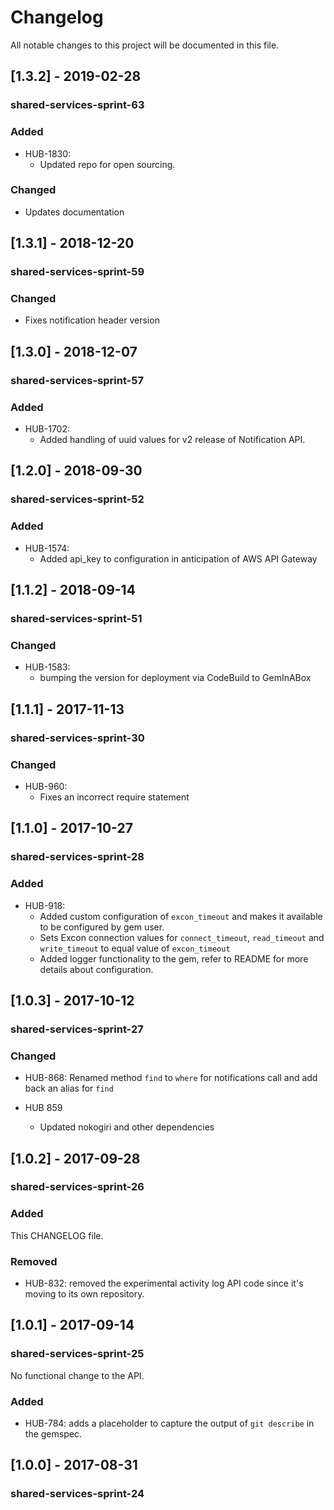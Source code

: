 # Changelog
All notable changes to this project will be documented in this file.

## [1.3.2] - 2019-02-28
### shared-services-sprint-63
### Added
  - HUB-1830:
    - Updated repo for open sourcing.
### Changed
  - Updates documentation

## [1.3.1] - 2018-12-20
### shared-services-sprint-59
### Changed
  - Fixes notification header version

## [1.3.0] - 2018-12-07
### shared-services-sprint-57
### Added
  - HUB-1702:
    - Added handling of uuid values for v2 release of Notification API.

## [1.2.0] - 2018-09-30
### shared-services-sprint-52
### Added
  - HUB-1574:
    - Added api_key to configuration in anticipation of AWS API Gateway

## [1.1.2] - 2018-09-14
### shared-services-sprint-51
### Changed
  - HUB-1583:
    - bumping the version for deployment via CodeBuild to GemInABox

## [1.1.1] - 2017-11-13
### shared-services-sprint-30
### Changed
  - HUB-960:
    - Fixes an incorrect require statement

## [1.1.0] - 2017-10-27
### shared-services-sprint-28
### Added
  - HUB-918:
    - Added custom configuration of `excon_timeout` and makes it available to be configured by gem user.
    - Sets Excon connection values for `connect_timeout`, `read_timeout` and `write_timeout` to equal value of `excon_timeout`
    - Added logger functionality to the gem, refer to README for more details about configuration.

## [1.0.3] - 2017-10-12
### shared-services-sprint-27
### Changed
  - HUB-868: Renamed method `find` to `where` for notifications call and add back an alias for `find`

  - HUB 859
    - Updated nokogiri and other dependencies


## [1.0.2] - 2017-09-28
### shared-services-sprint-26
### Added
This CHANGELOG file.

### Removed
- HUB-832: removed the experimental activity log API code since it's moving to its own repository.

## [1.0.1] - 2017-09-14
### shared-services-sprint-25

No functional change to the API.

### Added
- HUB-784: adds a placeholder to capture the output of `git describe` in the gemspec.

## [1.0.0] - 2017-08-31
### shared-services-sprint-24
